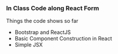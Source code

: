 ### In Class Code along React Form

Things the code shows so far

- Bootstrap and ReactJS
- Basic Component Construction in React
- Simple JSX
